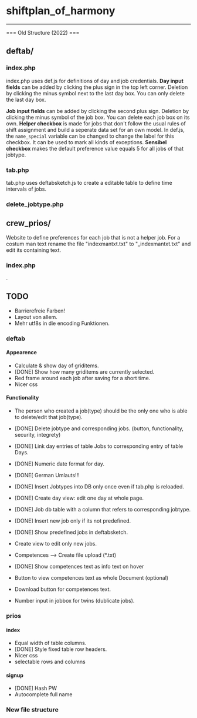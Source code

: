 # shiftplan_of_harmony


---
=== Old Structure (2022) ===
## deftab/
### index.php
index.php uses def.js for definitions of day and job credentials.
**Day input fields** can be added by clicking the plus sign in the top left corner. Deletion by clicking the minus symbol next to the last day box. You can only delete the last day box.

**Job input fields** can be added by clicking the second plus sign. Deletion by clicking the minus symbol of the job box. You can delete each job box on its own.
**Helper checkbox** is made for jobs that don't follow the usual rules of shift assignment and build a seperate data set for an own model.
In def.js, the `name_special` variable can be changed to change the label for this checkbox. It can be used to mark all kinds of exceptions.
**Sensibel checkbox** makes the default preference value equals 5 for all jobs of that jobtype.

### tab.php
tab.php uses deftabsketch.js to create a editable table to define time intervals of jobs.

### delete_jobtype.php

## crew_prios/
Website to define preferences for each job that is not a helper job.
For a costum man text rename the file "indexmantxt.txt" to "_indexmantxt.txt" and edit its containing text.
### index.php

.
## TODO

* Barrierefreie Farben!
* Layout von allem.
* Mehr utf8s in die encoding Funktionen.

### deftab
#### Appearence
* Calculate & show day of griditems.
* [DONE] Show how many griditems are currently selected.
* Red frame around each job after saving for a short time.
* Nicer css

#### Functionality
* The person who created a job(type) should be the only one who is able to delete/edit that job(type).
* [DONE] Delete jobtype and corresponding jobs. (button, functionality, security, integrety)
* [DONE] Link day entries of table Jobs to corresponding entry of table Days.
* [DONE] Numeric date format for day.
* [DONE[ German Umlauts!!!
* [DONE] Insert Jobtypes into DB only once even if tab.php is reloaded.
* [DONE] Create day view: edit one day at whole page.

* [DONE] Job db table with a column that refers to corresponding jobtype.
* [DONE] Insert new job only if its not predefined.
* [DONE] Show predefined jobs in deftabsketch.

* Create view to edit only new jobs.
* Competences --> Create file upload (*.txt)
* [DONE] Show competences text as info text on hover
* Button to view competences text as whole Document (optional)
* Download button for competences text.
* Number input in jobbox for twins (dublicate jobs).

### prios
#### index
* Equal width of table columns.
* [DONE] Style fixed table row headers.
* Nicer css
* selectable rows and columns

#### signup
* [DONE] Hash PW
* Autocomplete full name


### New file structure
